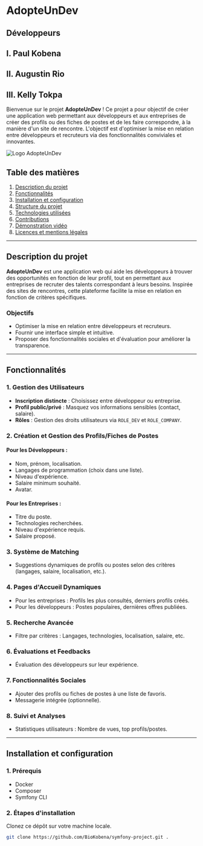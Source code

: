 # AdopteUnDev
## Développeurs
## I. Paul Kobena
## II. Augustin Rio
## III. Kelly Tokpa


Bienvenue sur le projet **AdopteUnDev** ! Ce projet a pour objectif de créer une application web permettant aux développeurs et aux entreprises de créer des profils ou des fiches de postes et de les faire correspondre, à la manière d'un site de rencontre. L'objectif est d'optimiser la mise en relation entre développeurs et recruteurs via des fonctionnalités conviviales et innovantes.

![Logo AdopteUnDev]([./docs/images/logo.png](https://res.cloudinary.com/drrf4valz/image/upload/v1735582578/vfdoidy0lcqsyrgyjhvv.png))

## Table des matières
1. [Description du projet](#description-du-projet)
2. [Fonctionnalités](#fonctionnalités)
3. [Installation et configuration](#installation-et-configuration)
4. [Structure du projet](#structure-du-projet)
5. [Technologies utilisées](#technologies-utilisées)
6. [Contributions](#contributions)
7. [Démonstration vidéo](#démonstration-vidéo)
8. [Licences et mentions légales](#licences-et-mentions-légales)

---

## Description du projet

**AdopteUnDev** est une application web qui aide les développeurs à trouver des opportunités en fonction de leur profil, tout en permettant aux entreprises de recruter des talents correspondant à leurs besoins. Inspirée des sites de rencontres, cette plateforme facilite la mise en relation en fonction de critères spécifiques.

### Objectifs
- Optimiser la mise en relation entre développeurs et recruteurs.
- Fournir une interface simple et intuitive.
- Proposer des fonctionnalités sociales et d'évaluation pour améliorer la transparence.

---

## Fonctionnalités

### 1. **Gestion des Utilisateurs**
- **Inscription distincte** : Choisissez entre développeur ou entreprise.
- **Profil public/privé** : Masquez vos informations sensibles (contact, salaire).
- **Rôles** : Gestion des droits utilisateurs via `ROLE_DEV` et `ROLE_COMPANY`.

### 2. **Création et Gestion des Profils/Fiches de Postes**
#### Pour les Développeurs :
- Nom, prénom, localisation.
- Langages de programmation (choix dans une liste).
- Niveau d'expérience.
- Salaire minimum souhaité.
- Avatar.

#### Pour les Entreprises :
- Titre du poste.
- Technologies recherchées.
- Niveau d'expérience requis.
- Salaire proposé.

### 3. **Système de Matching**
- Suggestions dynamiques de profils ou postes selon des critères (langages, salaire, localisation, etc.).

### 4. **Pages d'Accueil Dynamiques**
- Pour les entreprises : Profils les plus consultés, derniers profils créés.
- Pour les développeurs : Postes populaires, dernières offres publiées.

### 5. **Recherche Avancée**
- Filtre par critères : Langages, technologies, localisation, salaire, etc.

### 6. **Évaluations et Feedbacks**
- Évaluation des développeurs sur leur expérience.

### 7. **Fonctionnalités Sociales**
- Ajouter des profils ou fiches de postes à une liste de favoris.
- Messagerie intégrée (optionnelle).

### 8. **Suivi et Analyses**
- Statistiques utilisateurs : Nombre de vues, top profils/postes.

---

## Installation et configuration

### 1. **Prérequis**
- Docker
- Composer
- Symfony CLI

### 2. **Étapes d'installation**
Clonez ce dépôt sur votre machine locale.

```bash
git clone https://github.com/BioKobena/symfony-project.git .

